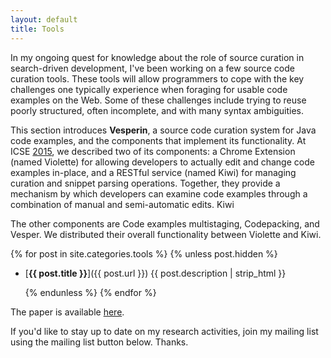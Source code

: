 ```yaml
---
layout: default
title: Tools
---
```


In my ongoing quest for knowledge about the role of source curation in 
search-driven development, I've been working on a few source code curation 
tools. These tools will allow programmers to cope with the key challenges one 
typically experience when foraging for usable code examples on the Web. Some 
of these challenges include trying to reuse poorly structured, often 
incomplete, and with many syntax ambiguities. 

This section introduces **Vesperin**, a source code curation system for Java 
code examples, and the components that implement its functionality. At ICSE <a 
href="http://bit.ly/1EPzq4z" target="_blank">2015</a>, we described two of 
its components: a Chrome Extension (named Violette) for allowing developers 
to actually edit and change code examples in-place, and a RESTful service 
(named Kiwi) for managing curation and snippet parsing operations. Together, 
they provide a mechanism by which developers can examine code examples 
through a combination of manual and semi-automatic edits. Kiwi

The other components are Code examples multistaging, Codepacking, and Vesper.
We distributed their overall functionality between Violette and Kiwi.  


{% for post in site.categories.tools %}
  {% unless post.hidden %}

- [**{{ post.title }}**]({{ post.url }}) {{ post.description | strip_html }}

  {% endunless %}
{% endfor %}


The paper is available <a href="http://bit.ly/1EPzq4z" 
target="_blank">here</a>.

If you'd like to stay up to date on my research activities, join my mailing 
list using the mailing list button below. Thanks.
